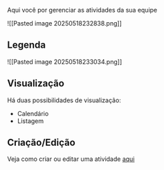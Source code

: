 Aqui você por gerenciar as atividades da sua equipe

![[Pasted image 20250518232838.png]]


## Legenda

![[Pasted image 20250518233034.png]]

## Visualização
Há duas possibilidades de visualização:
- Calendário
- Listagem

## Criação/Edição

Veja como criar ou editar uma atividade [aqui](https://scribehow.com/shared/Criando_uma_atividade__Open_Manager__HNqOGNwcQXubWlnjDaEdsQ)